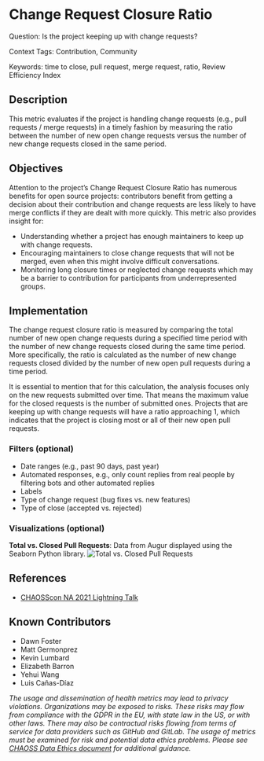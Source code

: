 # Change Request Closure Ratio

Question:  Is the project keeping up with change requests?

Context Tags: Contribution, Community

Keywords: time to close, pull request, merge request, ratio, Review Efficiency Index

## Description
This metric evaluates if the project is handling change requests (e.g., pull requests / merge requests) in a timely fashion by measuring the ratio between the number of new open change requests versus the number of new change requests closed in the same period.

## Objectives
Attention to the project’s Change Request Closure Ratio has numerous benefits for open source projects: contributors benefit from getting a decision about their contribution and change requests are less likely to have merge conflicts if they are dealt with more quickly. This metric also provides insight for:

- Understanding whether a project has enough maintainers to keep up with change requests.
- Encouraging maintainers to close change requests that will not be merged, even when this might involve difficult conversations.
- Monitoring long closure times or neglected change requests which may be a barrier to contribution for participants from underrepresented groups.

## Implementation

The change request closure ratio is measured by comparing the total number of new open change requests during a specified time period with the number of new change requests closed during the same time period. More specifically, the ratio is calculated as the number of new change requests closed divided by the number of new open pull requests during a time period.

It is essential to mention that for this calculation, the analysis focuses only on the new requests submitted over time. That means the maximum value for the closed requests is the number of submitted ones. Projects that are keeping up with change requests will have a ratio approaching 1, which indicates that the project is closing most or all of their new open pull requests.

### Filters (optional)
* Date ranges (e.g., past 90 days, past year)
* Automated responses, e.g., only count replies from real people by filtering bots and other automated replies
* Labels
* Type of change request (bug fixes vs. new features)
* Type of close (accepted vs. rejected)

### Visualizations (optional)

**Total vs. Closed Pull Requests**: Data from Augur displayed using the Seaborn Python library.
![Total vs. Closed Pull Requests](https://raw.githubusercontent.com/chaoss/wg-common/main/focus-areas/time/images/change-request-closure-ratio-augur-py.png)

## References
* [CHAOSScon NA 2021 Lightning Talk](https://www.youtube.com/watch?v=DynqP2_W1ts)

## Known Contributors
* Dawn Foster
* Matt Germonprez
* Kevin Lumbard
* Elizabeth Barron
* Yehui Wang
* Luis Cañas-Díaz

*The usage and dissemination of health metrics may lead to privacy violations. Organizations may be exposed to risks. These risks may flow from compliance with the GDPR in the EU, with state law in the US, or with other laws. There may also be contractual risks flowing from terms of service for data providers such as GitHub and GitLab. The usage of metrics must be examined for risk and potential data ethics problems. Please see [CHAOSS Data Ethics document](https://github.com/chaoss/community/blob/main/data-use-statement.md) for additional guidance.*

